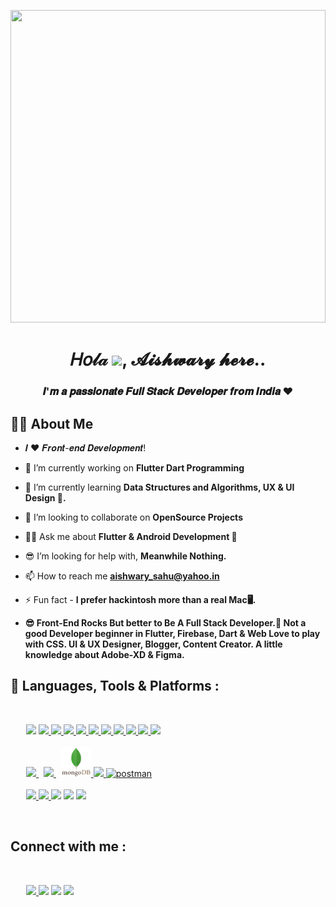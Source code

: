 <a href="#"><img width="100%" height="500" src="https://raw.githubusercontent.com/abhisheknaiidu/abhisheknaiidu/master/code.gif" height="100px"/></a>

<h1 align="center">𝐻𝑜𝓁𝒶 <img src="https://raw.githubusercontent.com/MartinHeinz/MartinHeinz/master/wave.gif" width="30px">, 𝓐𝓲𝓼𝓱𝔀𝓪𝓻𝔂 𝓱𝓮𝓻𝓮..</h1>
<h3 align="center">𝑰'𝒎 𝒂 𝒑𝒂𝒔𝒔𝒊𝒐𝒏𝒂𝒕𝒆 𝑭𝒖𝒍𝒍 𝑺𝒕𝒂𝒄𝒌 𝑫𝒆𝒗𝒆𝒍𝒐𝒑𝒆𝒓 𝒇𝒓𝒐𝒎 𝑰𝒏𝒅𝒊𝒂 ❤️</h3>

## 🙋‍♂️ About Me
-  𝑰 <g-emoji class="g-emoji" alias="heart" fallback-src="https://github.githubassets.com/images/icons/emoji/unicode/2764.png">❤️</g-emoji> 𝑭𝒓𝒐𝒏𝒕-𝒆𝒏𝒅 𝑫𝒆𝒗𝒆𝒍𝒐𝒑𝒎𝒆𝒏𝒕!
- 🔭 I’m currently working on **Flutter Dart Programming**

- 🌱 I’m currently learning **Data Structures and Algorithms, UX & UI Design 👯.**

- 👯 I’m looking to collaborate on **OpenSource Projects**

- 👨‍💻 Ask me about **Flutter & Android Development 📱**
- 😎 I’m looking for help with, **Meanwhile Nothing.**

- 📫 How to reach me **aishwary_sahu@yahoo.in**

- ⚡ Fun fact - **I prefer hackintosh more than a real Mac🖥.**
- **😎 Front-End Rocks But better to Be A Full Stack Developer.🥱 Not a good Developer beginner in Flutter, Firebase, Dart & Web Love to play with CSS. UI & UX Designer, Blogger, Content Creator. A little knowledge about Adobe-XD & Figma.**

## 🚀 Languages, Tools & Platforms :
<br>

<p align="left" style="padding: 0 25px" style="justify-content: space-between" style="tab-size: 2" >
    <a href="https://flutter.dev/" target="_blank"> <img src="https://img.icons8.com/color/48/000000/flutter.png"/></a>
    <a href="https://dart.dev/" target="_blank"> <img src="https://img.icons8.com/color/48/000000/dart.png"/> </a>
    <a href="https://developer.android.com/studio" target="_blank"> <img src="https://img.icons8.com/bubbles/48/000000/android-os.png"/> </a> 
        <a href="https://code.visualstudio.com/" target="_blank"> <img src="https://img.icons8.com/color/48/000000/visual-studio-2019.png"/> </a> 
        <a href="https://www.java.com" target="_blank"> <img src="https://img.icons8.com/color/48/000000/java-coffee-cup-logo.png"/> </a>
    <a href="https://reactjs.org/" target="_blank"> <img src="https://img.icons8.com/color/48/000000/react-native.png"/> </a>
    <a href="https://developer.mozilla.org/en-US/docs/Web/JavaScript" target="_blank"> <img src="https://img.icons8.com/color/48/000000/javascript.png"/> </a> 
    <a href="https://www.w3.org/html/" target="_blank"> <img src="https://img.icons8.com/color/48/000000/html-5.png"/> </a> 
    <a href="https://www.w3schools.com/css/" target="_blank"> <img src="https://img.icons8.com/color/48/000000/css3.png"/> </a> 
    <a href="https://getbootstrap.com" target="_blank"> <img src="https://img.icons8.com/color/48/000000/bootstrap.png"/> </a> 
    <a href="https://www.python.org" target="_blank"> <img src="https://img.icons8.com/color/48/000000/python.png"/> </a> <br><br>
    <a style="padding-right:8px;" href="https://nodejs.org" target="_blank"> <img src="https://img.icons8.com/color/48/000000/nodejs.png"/> </a> 
    <a style="padding-right:8px;" href="https://www.mysql.com/" target="_blank"> <img src="https://img.icons8.com/fluent/50/000000/mysql-logo.png"/> </a>
    <a href="https://www.mongodb.com/" target="_blank"> <img src="https://raw.githubusercontent.com/devicons/devicon/master/icons/mongodb/mongodb-original-wordmark.svg" alt="mongodb" width="48" height="48"/> </a> 
    <a href="https://firebase.google.com/" target="_blank"> <img src="https://img.icons8.com/color/48/000000/firebase.png"/> </a> 
    <a href="https://postman.com" target="_blank"> <img src="https://www.vectorlogo.zone/logos/getpostman/getpostman-icon.svg" alt="postman" width="45" height="45"/> </a>
    <br>  <br>
    <a href="https://git-scm.com/" target="_blank"> <img src="https://img.icons8.com/color/48/000000/git.png"/> </a> 
    <a href="https://expressjs.com" target="_blank"><img src="https://img.icons8.com/windows/48/000000/node-js.png"/> </a>
    <a href="https://wordpress.com/" target="_blank"> <img src="https://img.icons8.com/color/48/000000/wordpress.png"/></a>
    <a href="https://www.adobe.com/products/xd.html?sdid=12B9F15S&mv=Search&ef_id=Cj0KCQjw_8mHBhClARIsABfFgpi3TD3H3x8Dy0im-8jbNK2rKpq0sRealxz0hDCJXwQL5cB-kecMO88aAn-pEALw_wcB:G:s&s_kwcid=AL!3085!3!526748867465!e!!g!!adobe%20xd!1641846448!65452677551" target="_blank"> <img src="https://img.icons8.com/color/48/000000/adobe-xd--v1.png"/></a>
    <a href="https://www.figma.com/" target="_blank"> <img src="https://img.icons8.com/color/48/000000/figma.png"/></a>

</p>

<!-- [![React Badge](https://img.shields.io/badge/-React-61DBFB?style=for-the-badge&labelColor=black&logo=react&logoColor=61DBFB)](#)  [![Javascript Badge](https://img.shields.io/badge/-Javascript-F0DB4F?style=for-the-badge&labelColor=black&logo=javascript&logoColor=F0DB4F)](#) [![Typescript Badge](https://img.shields.io/badge/-Typescript-007acc?style=for-the-badge&labelColor=black&logo=typescript&logoColor=007acc)](#) [![Nodejs Badge](https://img.shields.io/badge/-Nodejs-3C873A?style=for-the-badge&labelColor=black&logo=node.js&logoColor=3C873A)](#) [![GraphQL Badge](https://img.shields.io/badge/-GraphQl-e535ab?style=for-the-badge&labelColor=black&logo=node.js&logoColor=e535ab)](#)
<br/>

<p align="center">
    <a href="https://github.com/SubhamRaoniar28/github-readme-streak-stats">
        <img title="🔥 Get streak stats for your profile at git.io/streak-stats" alt="Subham Raoniar's streak" src="https://github-readme-streak-stats.herokuapp.com/?user=SubhamRaoniar28&theme=black-ice&hide_border=true&stroke=0000&background=060A0CD0"/>
    </a>
</p>

## 📊 My Github Stats

  <br/>
    <a href="https://github.com/SubhamRaoniar28/github-readme-stats"><img alt="Subham Raoniar's Github Stats" src="https://github-readme-stats.vercel.app/api?username=SubhamRaoniar28&show_icons=true&count_private=true&theme=react&hide_border=true&bg_color=0D1117" /></a>
  <a href="https://github.com/SubhamRaoniar28/github-readme-stats"><img alt="Subham Raoniar's Top Languages" src="https://github-readme-stats.vercel.app/api/top-langs/?username=SubhamRaoniar28&langs_count=8&count_private=true&layout=compact&theme=react&hide_border=true&bg_color=0D1117" /></a>
  <br/>
  <b>Note:</b> Top languages is only a metric of the languages my public code consists of and doesn't reflect experience or skill level.

<br/>
<br/>

<a href="https://github.com/SubhamRaoniar28/github-readme-activity-graph"><img alt="Subham Raoniar's Activity Graph" src="https://activity-graph.herokuapp.com/graph?username=SubhamRaoniar28&bg_color=0D1117&color=5BCDEC&line=5BCDEC&point=FFFFFF&hide_border=true" /></a>

<br/>
<br/>
 -->
 <br>

## Connect with me :
<br>

<p align="left" style="padding: 0 25px" style="justify-content: space-between" style="tab-size: 2" >
<a href="https://github.com/Aishzu" target="_blank"> <img src="https://img.icons8.com/color/48/000000/github--v1.png"/> </a> 
<a href = "https://www.linkedin.com/in/aishwary-sahu-9562661b7/"><img src="https://img.icons8.com/fluent/48/000000/linkedin.png"/></a>
<a href = "https://twitter.com/AishwarySahu20"><img src="https://img.icons8.com/fluent/48/000000/twitter.png"/></a>
<a href = "https://www.instagram.com/aishwary_ai.sh/"><img src="https://img.icons8.com/fluent/48/000000/instagram-new.png"/></a>

<!-- <a href = "https://www.youtube.com/channel/UC-NXT1lYAOPa3lrgWXqvuHA"><img src="https://img.icons8.com/color/48/000000/youtube-play.png"/></a>

</p>

## ❤ Views and Followers

<a href="https://github.com/Meghna-DAS/github-profile-views-counter">
    <img src="https://komarev.com/ghpvc/?username=SubhamRaoniar28">
</a>
<a href="https://github.com/SubhamRaoniar28?tab=followers"><img src="https://img.shields.io/github/followers/SubhamRaoniar28?label=Followers&style=social" alt="GitHub Badge"></a>
